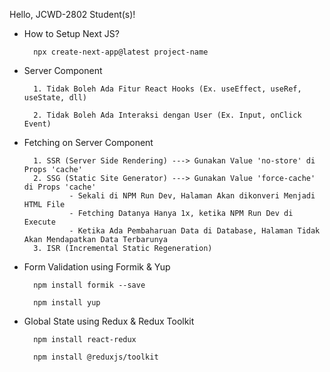 Hello, JCWD-2802 Student(s)!

- How to Setup Next JS?

        npx create-next-app@latest project-name

- Server Component

        1. Tidak Boleh Ada Fitur React Hooks (Ex. useEffect, useRef, useState, dll)

        2. Tidak Boleh Ada Interaksi dengan User (Ex. Input, onClick Event)

- Fetching on Server Component

        1. SSR (Server Side Rendering) ---> Gunakan Value 'no-store' di Props 'cache'
        2. SSG (Static Site Generator) ---> Gunakan Value 'force-cache' di Props 'cache'
                - Sekali di NPM Run Dev, Halaman Akan dikonveri Menjadi HTML File
                - Fetching Datanya Hanya 1x, ketika NPM Run Dev di Execute
                - Ketika Ada Pembaharuan Data di Database, Halaman Tidak Akan Mendapatkan Data Terbarunya 
        3. ISR (Incremental Static Regeneration)

- Form Validation using Formik & Yup

        npm install formik --save
        
        npm install yup

- Global State using Redux & Redux Toolkit

        npm install react-redux

        npm install @reduxjs/toolkit